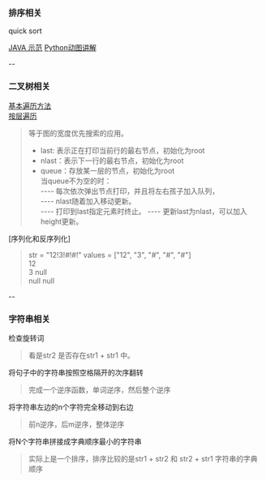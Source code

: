 ### 排序相关
quick sort 

[JAVA 示范](http://www.vogella.com/tutorials/JavaAlgorithmsQuicksort/article.html)
[Python动图讲解](http://www.jianshu.com/p/7d037c332a9d)

--
### 二叉树相关	
[基本遍历方法](BinaryTree_tranverse01.java)	
[按层遍历](BinaryTree_tranverse02.java)		
>等于图的宽度优先搜索的应用。		
> * last: 表示正在打印当前行的最右节点，初始化为root		
> * nlast：表示下一行的最右节点，初始化为root	
> * queue：存放某一层的节点，初始化为root		
> 当queue不为空的时：		
> ---- 每次依次弹出节点打印，并且将左右孩子加入队列，	
> ---- nlast随着加入移动更新。	
> ---- 打印到last指定元素时终止。
> ---- 更新last为nlast，可以加入height更新。	

[序列化和反序列化]
> str = "12!3!#!#!"
> values = ["12", "3", "#", "#", "#"]	
>  		12	
> 	3	null	 
> null null	

--
### 字符串相关
检查旋转词 
> 看是str2 是否存在str1 + str1 中。	

将句子中的字符串按照空格隔开的次序翻转	
> 完成一个逆序函数，单词逆序，然后整个逆序	

将字符串左边的n个字符完全移动到右边
> 前n逆序，后m逆序，整体逆序

将N个字符串拼接成字典顺序最小的字符串
> 实际上是一个排序，排序比较的是str1 + str2 和 str2 + str1 字符串的字典顺序